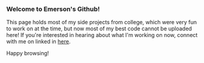 ### Welcome to Emerson's Github!
This page holds most of my side projects from college, which were very fun to work on at the time, but now most of my best code 
cannot be uploaded here! If you're interested in hearing about what I'm working on now, connect with me on linked in [here](https://www.linkedin.com/in/emersonspradling/).

Happy browsing!

<!--
**espradli/espradli** is a ✨ _special_ ✨ repository because its `README.md` (this file) appears on your GitHub profile.

Here are some ideas to get you started:

- 🔭 I’m currently working on ...
- 🌱 I’m currently learning ...
- 👯 I’m looking to collaborate on ...
- 🤔 I’m looking for help with ...
- 💬 Ask me about ...
- 📫 How to reach me: ...
- 😄 Pronouns: ...
- ⚡ Fun fact: ...
-->
